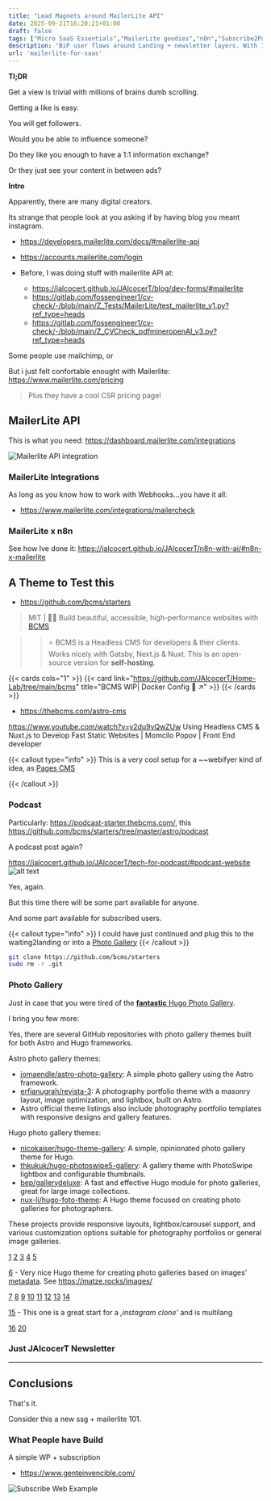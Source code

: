 ```yaml
---
title: "Lead Magnets around MailerLite API"
date: 2025-09-21T16:20:21+01:00
draft: false
tags: ["Micro SaaS Essentials","MailerLite goodies","n8n","Subscribe2Podcast","Waiting2Landing"]
description: 'BiP user flows around Landing + newsletter layers. With Interesting bcms and pages-cms'
url: 'mailerlite-for-saas'
---
```



**Tl;DR**

Get a view is trivial with millions of brains dumb scrolling.

Getting a like is easy.

You will get followers.

Would you be able to influence someone?

Do they like you enough to have a 1:1 information exchange?

Or they just see your content in between ads?

**Intro**

Apparently, there are many digital creators.

Its strange that people look at you asking if by having blog you meant instagram.


* https://developers.mailerlite.com/docs/#mailerlite-api
* https://accounts.mailerlite.com/login

* Before, I was doing stuff with mailerlite API at:
    * https://jalcocert.github.io/JAlcocerT/blog/dev-forms/#mailerlite
    * https://gitlab.com/fossengineer1/cv-check/-/blob/main/Z_Tests/MailerLite/test_mailerlite_v1.py?ref_type=heads
    * https://gitlab.com/fossengineer1/cv-check/-/blob/main/Z_CVCheck_pdfmineropenAI_v3.py?ref_type=heads


Some people use mailchimp, or

But i just felt confortable enought with Mailerlite: https://www.mailerlite.com/pricing

> Plus they have a cool CSR pricing page!


## MailerLite API

This is what you need: https://dashboard.mailerlite.com/integrations

![Mailerlite API integration](/blog_img/entrepre/mailerlite/mailerlite-ui-api-integ.png)

### MailerLite Integrations

As long as you know how to work with Webhooks...you have it all: 

* https://www.mailerlite.com/integrations/mailercheck

### MailerLite x n8n

See how Ive done it: https://jalcocert.github.io/JAlcocerT/n8n-with-ai/#n8n-x-mailerlite

## A Theme to Test this

* https://github.com/bcms/starters

> MIT |  👩‍💻 Build beautiful, accessible, high-performance websites with [BCMS](https://github.com/bcms/cms) 

> >  ⭐️ BCMS is a Headless CMS for developers & their clients. Works nicely with Gatsby, Next.js & Nuxt. This is an open-source version for **self-hosting**. 

{{< cards cols="1" >}}
  {{< card link="https://github.com/JAlcocerT/Home-Lab/tree/main/bcms" title="BCMS WIP| Docker Config 🐋 ↗" >}}
{{< /cards >}}

* https://thebcms.com/astro-cms

https://www.youtube.com/watch?v=y2du9vQwZUw
Using Headless CMS & Nuxt.js to Develop Fast Static Websites | Momcilo Popov | Front End developer



{{< callout type="info" >}}
This is a very cool setup for a ~~webifyer kind of idea, as [Pages CMS](https://github.com/pages-cms/pages-cms)

{{< /callout >}}


### Podcast

Particularly: https://podcast-starter.thebcms.com/, this https://github.com/bcms/starters/tree/master/astro/podcast

A podcast post again?

https://jalcocert.github.io/JAlcocerT/tech-for-podcast/#podcast-website
![alt text](/blog_img/entrepre/mailerlite/astropod-podcast.png)


Yes, again.

But this time there will be some part available for anyone.

And some part available for subscribed users.

{{< callout type="info" >}}
I could have just continued and plug this to the waiting2landing or into a [Photo Gallery](#photo-gallery)
{{< /callout >}}


```sh
git clone https://github.com/bcms/starters
sudo rm -r .git
```

### Photo Gallery

Just in case that you were tired of the [**fantastic** Hugo Photo Gallery](https://github.com/nicokaiser/hugo-theme-gallery).

I bring you few more:

Yes, there are several GitHub repositories with photo gallery themes built for both Astro and Hugo frameworks.

Astro photo gallery themes:
- [jomaendle/astro-photo-gallery](https://github.com/jomaendle/astro-photo-gallery): A simple photo gallery using the Astro framework.
- [erfianugrah/revista-3](https://github.com/erfianugrah/revista-3): A photography portfolio theme with a masonry layout, image optimization, and lightbox, built on Astro.
- Astro official theme listings also include photography portfolio templates with responsive designs and gallery features.

Hugo photo gallery themes:
- [nicokaiser/hugo-theme-gallery](https://github.com/nicokaiser/hugo-theme-gallery): A simple, opinionated photo gallery theme for Hugo.
- [thkukuk/hugo-photoswipe5-gallery](https://github.com/thkukuk/hugo-photoswipe5-gallery): A gallery theme with PhotoSwipe lightbox and configurable thumbnails.
- [bep/gallerydeluxe](https://github.com/bep/gallerydeluxe): A fast and effective Hugo module for photo galleries, great for large image collections.
- [nux-li/hugo-foto-theme](https://github.com/nux-li/hugo-foto-theme): A Hugo theme focused on creating photo galleries for photographers.

These projects provide responsive layouts, lightbox/carousel support, and various customization options suitable for photography portfolios or general image galleries.

[1](https://github.com/jomaendle/astro-photo-gallery)
[2](https://github.com/erfianugrah/revista-3)
[3](https://github.com/thkukuk/hugo-photoswipe5-gallery)
[4](https://github.com/nicokaiser/hugo-theme-gallery)
[5](https://github.com/bep/gallerydeluxe)

[6](https://github.com/nux-li/hugo-foto-theme) - Very nice Hugo theme for creating photo galleries based on images' [metadata](https://github.com/nux-li/hugo-foto-theme?tab=readme-ov-file#prerequisites). See https://matze.rocks/images/


[7](https://github.com/topics/astro-themes)
[8](https://astro.build/themes/2/)
[9](https://github.com/chrismwilliams/astro-theme-cactus)
[10](https://dave.gv.ca/posts/hugo-photo-gallery/)
[11](https://astro.build/themes/3?search=Portfolio)
[12](https://github.com/trending/astro)
[13](https://github.com/mfg92/hugo-shortcode-gallery)
[14](https://astro.build/themes/)

[15](https://github.com/pysunday/DesignPhotographyPortfolio) - This one is a great start for a *,instagram clone'* and is multilang

[16](https://astro.build/themes/details/photography-portfolio-template/)
[20](https://github.com/Sped0n/bridget)

### Just JAlcocerT Newsletter



---

## Conclusions

That's it.

Consider this a new ssg + mailerlite 101.

### What People have Build

A simple WP + subscription

* https://www.genteinvencible.com/

![Subscribe Web Example](/blog_img/entrepre/stripe-mailerlite/example-subs.png)